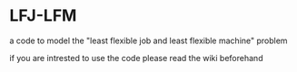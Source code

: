 # LFJ-LFM
a code to model the "least flexible job and least flexible machine" problem


if you are intrested to use the code please read the wiki beforehand
